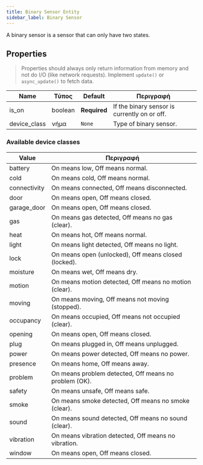 ```yaml
---
title: Binary Sensor Entity
sidebar_label: Binary Sensor
---
```


A binary sensor is a sensor that can only have two states.

## Properties

> Properties should always only return information from memory and not do I/O (like network requests). Implement `update()` or `async_update()` to fetch data.

| Name         | Τύπος   | Default      | Περιγραφή                                    |
| ------------ | ------- | ------------ | -------------------------------------------- |
| is_on        | boolean | **Required** | If the binary sensor is currently on or off. |
| device_class | νήμα    | `None`       | Type of binary sensor.                       |

### Available device classes

| Value        | Περιγραφή                                              |
| ------------ | ------------------------------------------------------ |
| battery      | On means low, Off means normal.                        |
| cold         | On means cold, Off means normal.                       |
| connectivity | On means connected, Off means disconnected.            |
| door         | On means open, Off means closed.                       |
| garage_door  | On means open, Off means closed.                       |
| gas          | On means gas detected, Off means no gas (clear).       |
| heat         | On means hot, Off means normal.                        |
| light        | On means light detected, Off means no light.           |
| lock         | On means open (unlocked), Off means closed (locked).   |
| moisture     | On means wet, Off means dry.                           |
| motion       | On means motion detected, Off means no motion (clear). |
| moving       | On means moving, Off means not moving (stopped).       |
| occupancy    | On means occupied, Off means not occupied (clear).     |
| opening      | On means open, Off means closed.                       |
| plug         | On means plugged in, Off means unplugged.              |
| power        | On means power detected, Off means no power.           |
| presence     | On means home, Off means away.                         |
| problem      | On means problem detected, Off means no problem (OK).  |
| safety       | On means unsafe, Off means safe.                       |
| smoke        | On means smoke detected, Off means no smoke (clear).   |
| sound        | On means sound detected, Off means no sound (clear).   |
| vibration    | On means vibration detected, Off means no vibration.   |
| window       | On means open, Off means closed.                       |